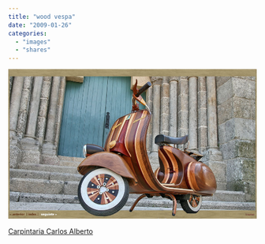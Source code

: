 ```yaml
---
title: "wood vespa"
date: "2009-01-26"
categories: 
  - "images"
  - "shares"
---
```


![](images/4wnP83SaFj6ylntvRpnCqz7Ao1_1280.jpg)

[Carpintaria Carlos Alberto](http://www.carpintariacarlosalberto.com/vespa_daniela.htm)
